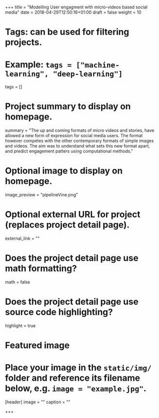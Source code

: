 +++
title = "Modelling User engagment with micro-videos based social media"
date = 2018-04-29T12:50:16+01:00
draft = false
weight = 10
# Tags: can be used for filtering projects.
# Example: `tags = ["machine-learning", "deep-learning"]`
tags = []

# Project summary to display on homepage.
summary = "The up and coming formats of micro videos and stories, have allowed a new form of expression for social media users. The format however competes with the other contemporary formats of simple images and videos. The aim was to understand what sets this new format apart, and predict engagement patters using computational methods."

# Optional image to display on homepage.
image_preview = "pipelineVine.png"

# Optional external URL for project (replaces project detail page).
external_link = ""

# Does the project detail page use math formatting?
math = false

# Does the project detail page use source code highlighting?
highlight = true

# Featured image
# Place your image in the `static/img/` folder and reference its filename below, e.g. `image = "example.jpg"`.
[header]
image = ""
caption = ""

+++
